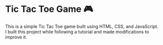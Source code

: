 # Tic Tac Toe Game 🎮  
This is a simple Tic Tac Toe game built using HTML, CSS, and JavaScript.  
I built this project while following a tutorial and made modifications to improve it.